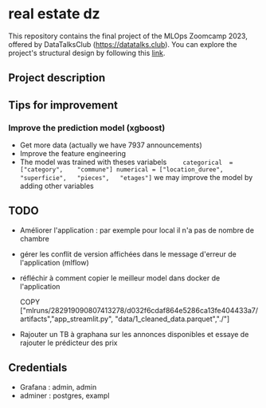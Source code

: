 # real estate dz 
This repository contains the final project of the MLOps Zoomcamp 2023, offered by DataTalksClub (https://datatalks.club). You can explore the project's structural design by following this <a href="docs/project_schema.png">link</a>.


## Project description

## Tips for improvement 
### Improve the prediction model (xgboost)
* Get more data (actually we have 7937 announcements)
* Improve the feature engineering 
* The model was trained with theses variabels ```    categorical  = ["category",	"commune"]
numerical = ["location_duree",	"superficie",	"pieces",	"etages"]```
we may improve the model by adding other variables


## TODO 

* Améliorer l'application  : par exemple pour local il n'a pas de nombre de chambre
* gérer les conflit de version affichées dans le message d'erreur de l'application (mlflow)
* réfléchir à comment copier le meilleur model dans docker de l'application 

    COPY ["mlruns/282919090807413278/d032f6cdaf864e5286ca13fe404433a7/artifacts","app_streamlit.py", "data/1_cleaned_data.parquet","./"]

* Rajouter un TB à graphana sur les annonces disponibles et essaye de rajouter le prédicteur des prix

## Credentials

* Grafana : admin, admin 
* adminer : postgres, exampl
<!-- docker run -it  --rm -p 9096:9096  mlopszoomcamp_2023_project:v1 -->